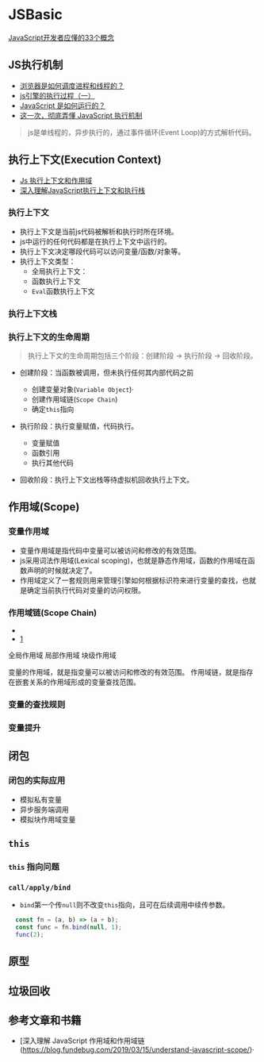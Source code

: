 # JSBasic

[JavaScript开发者应懂的33个概念](https://github.com/stephentian/33-js-concepts)

## JS执行机制

- [浏览器是如何调度进程和线程的？](https://mp.weixin.qq.com/s/kSh600HxKYzb1ggtNZinTA)
- [js引擎的执行过程（一）](https://heyingye.github.io/2018/03/19/js%E5%BC%95%E6%93%8E%E7%9A%84%E6%89%A7%E8%A1%8C%E8%BF%87%E7%A8%8B%EF%BC%88%E4%B8%80%EF%BC%89/)
- [JavaScript 是如何运行的？](https://blog.fundebug.com/2019/09/26/how-does-javascript-execute/)
- [这一次，彻底弄懂 JavaScript 执行机制](https://juejin.cn/post/6844903512845860872)

> js是单线程的，异步执行的，通过事件循环(Event Loop)的方式解析代码。

## 执行上下文(Execution Context)

- [Js 执行上下文和作用域](https://www.cnblogs.com/hai-cheng/p/11119632.html)
- [深入理解JavaScript执行上下文和执行栈](https://segmentfault.com/a/1190000018550118)

### 执行上下文

- 执行上下文是当前js代码被解析和执行时所在环境。
- js中运行的任何代码都是在执行上下文中运行的。
- 执行上下文决定哪段代码可以访问变量/函数/对象等。
- 执行上下文类型：
  - 全局执行上下文：
  - 函数执行上下文
  - `Eval`函数执行上下文

### 执行上下文栈

### 执行上下文的生命周期

> 执行上下文的生命周期包括三个阶段：创建阶段 -> 执行阶段 -> 回收阶段。

- 创建阶段：当函数被调用，但未执行任何其内部代码之前
  - 创建变量对象(`Variable Object`)·
  - 创建作用域链(`Scope Chain`)
  - 确定`this`指向
  
- 执行阶段：执行变量赋值，代码执行。
  - 变量赋值
  - 函数引用
  - 执行其他代码
- 回收阶段：执行上下文出栈等待虚拟机回收执行上下文。

## 作用域(Scope)

### 变量作用域

- 变量作用域是指代码中变量可以被访问和修改的有效范围。
- js采用词法作用域(Lexical scoping)，也就是静态作用域，函数的作用域在函数声明的时候就决定了。
- 作用域定义了一套规则用来管理引擎如何根据标识符来进行变量的查找，也就是确定当前执行代码对变量的访问权限。

### 作用域链(Scope Chain)

- [](https://blog.fundebug.com/2019/03/15/understand-javascript-scope/)
- [1](https://juejin.im/post/6844903660716032007)

全局作用域
局部作用域
块级作用域

变量的作用域，就是指变量可以被访问和修改的有效范围。
作用域链，就是指存在嵌套关系的作用域形成的变量查找范围。

### 变量的查找规则

### 变量提升

## 闭包

### 闭包的实际应用

- 模拟私有变量
- 异步服务端调用
- 模拟块作用域变量

## `this`

### `this` 指向问题

### `call/apply/bind`

- `bind`第一个传`null`则不改变`this`指向，且可在后续调用中续传参数。

```js
  const fn = (a, b) => (a + b);
  const func = fn.bind(null, 1);
  func(2);
```

## 原型

## 垃圾回收

## **参考文章和书籍**

- [深入理解 JavaScript 作用域和作用域链(https://blog.fundebug.com/2019/03/15/understand-javascript-scope/)·
